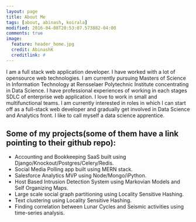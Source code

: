 ```yaml
---
layout: page
title: About Me
tags: [about, abinash, koirala]
modified: 2016-04-08T20:53:07.573882-04:00
comments: true
image:
  feature: header_home.jpg
  credit: AbinashK
  creditlink: #
---
```


I am a full stack web application developer. I have worked with a lot of opensource web technologies. I am currently pursuing Masters of Science in Information Technology at Rensselaer Polytechnic Institute concentrating in Data Science. I have professional experiences of working in each stages SDLC of enterprise web application. I love to work in small and multifunctional teams. I am currently interested in roles in which I can start off as a full-stack web developer and gradually get involved in Data Science and Analytics front. I like to call myself a data science apprentice.

## Some of my projects(some of them have a link pointing to their github repo):

* Accounting and Bookkeeping SaaS built using Django/Knockout/Postgres/Celery/Redis.
* Social Media Polling app built using MERN stack.
* Salesforce Analytics MVP using Node/Mongo/iPython.
* Host Based Intrusion Detection System using Markovian Models and Self Organizing Maps.
* Large scale social graph partitioning using Locality Sensitive Hashing.
* Text clustering using Locality Sensitive Hashing.
* Finding correlation between Lunar Cycles and Seismic activities using time-series analysis.


